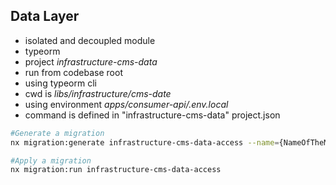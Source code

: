 ## Data Layer

- isolated and decoupled module
- typeorm
- project _infrastructure-cms-data_
- run from codebase root
- using typeorm cli
- cwd is _libs/infrastructure/cms-date_
- using environment _apps/consumer-api/.env.local_
- command is defined in "infrastructure-cms-data" project.json

```bash
#Generate a migration
nx migration:generate infrastructure-cms-data-access --name={NameOfTheMigration}

#Apply a migration
nx migration:run infrastructure-cms-data-access
```

